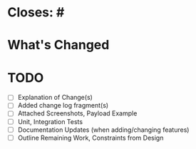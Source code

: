 <!--
    Thank you for your interest in contributing! Please note
    that our contribution policy recommends that a feature request or bug
    report be opened for approval prior to filing a pull request. This
    helps avoid wasting time and effort on something that we might not
    be able to accept.

    Please indicate the relevant feature request or bug report below.
-->

# Closes: #<ISSUE NUMBER GOES HERE>

# What's Changed

<!--
    Please include:
    - A summary of the proposed changes
    - A sectioned breakdown for larger features under ## subheadings
    - Screenshots, example payloads where relevant:
      - Before/After for bugfixes
      - Using a new feature
-->

# TODO

<!--
    Please feel free to update todos to keep track of your own notes for WIP PRs.
-->

- [ ] Explanation of Change(s)
- [ ] Added change log fragment(s)
- [ ] Attached Screenshots, Payload Example
- [ ] Unit, Integration Tests
- [ ] Documentation Updates (when adding/changing features)
- [ ] Outline Remaining Work, Constraints from Design

